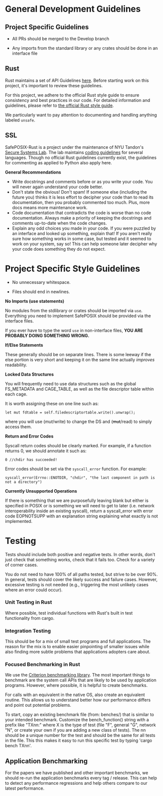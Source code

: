 # General Development Guidelines

## Project Specific Guidelines

- All PRs should be merged to the Develop branch

- Any imports from the standard library or any crates should be done in an interface file


## Rust

Rust maintains a set of API Guidelines [here](https://rust-lang.github.io/api-guidelines/about.html). Before starting work on this project, it's important to review these guidelines.

For this project, we adhere to the official Rust style guide to ensure consistency and best practices in our code. For detailed information and guidelines, please refer to [the official Rust style guide](https://doc.rust-lang.org/stable/style-guide/index.html).

We particularly want to pay attention to documenting and handling anything labeled `unsafe`.


## SSL

SafePOSIX-Rust is a project under the maintenance of NYU Tandon's [Secure Systems Lab](https://ssl.engineering.nyu.edu/). The lab maintains [coding guidelines](https://github.com/secure-systems-lab/code-style-guidelines) for several languages. Though no official Rust guidelines currently exist, the guidelines for commenting as applied to Python also apply here. 

**General Recommendations**

* Write docstrings and comments before or as you write your code. You will never again understand your code better.
* Don't state the obvious! Don't spam! If someone else (including the future you) thinks it is less effort to decipher your code than to read its documentation, then you probably commented too much. Plus, more docs means more maintenance work.
* Code documentation that contradicts the code is worse than no code documentation. Always make a priority of keeping the docstrings and comments up-to-date when the code changes.
* Explain any odd choices you made in your code.  If you were puzzled by an interface and looked up something, explain that!  If you aren't really sure how something works in some case, but tested and it seemed to work on your system, say so!  This can help someone later decipher why your code does something they do not expect. 


# Project Specific Style Guidelines

- No unnecessary whitespace.

- Files should end in newlines.

**No Imports (use statements)**

No modules from the stdlibrary or crates should be imported via `use`. Everything you need to implement SafePOSIX should be provided via the interface files. 

If you ever have to type the word `use` in non-interface files, **YOU ARE PROBABLY DOING SOMETHING WRONG.**


**If/Else Statements**

These generally should be on separate lines. There is some leeway if the else portion is very short and keeping it on the same line actually _improves_ readability.

**Locked Data Structures**

You will frequently need to use data structures such as the global FS_METADATA and CAGE_TABLE, as well as the file descriptor table within each cage.

It is worth assigning these on one line such as:

`let mut fdtable = self.filedescriptortable.write().unwrap();`

where you will use (_mut_/write) to change the DS and (~~mut~~/read) to simply access them.

**Return and Error Codes**

Syscall return codes should be clearly marked. For example, if a function returns 0, we should annotate it such as:

`0 //chdir has succeeded!`

Error codes should be set via the `syscall_error` function. For example:

`syscall_error(Errno::ENOTDIR, "chdir", "the last component in path is not a directory")`

**Currently Unsupported Operations**

If there is something that we are purposefully leaving blank but either is specified in POSIX or is something we will need to get to later (i.e. network interoperability inside an existing syscall), return a syscall_error with error code EOPNOTSUPP with an explanation string explaining what exactly is not implemented.

# Testing

Tests should include both positive and negative tests.  In other words, don't just check that something works, check that it
fails too.  Check for a variety of corner cases.

You do not need to have 100% of all paths tested, but strive to be over 90%.  In general, tests should cover the likely success 
and failure cases.  However, excessive testing is not needed (e.g., triggering the most unlikely cases where an error 
could occur).

### Unit Testing in Rust

Where possible, test individual functions with Rust's built in test functionality from cargo.  

### Integration Testing

This should be for a mix of small test programs and full applications.  The reason for the mix is to enable easier 
pinpointing of smaller issues while also finding more subtle problems that applications adopters care about.

### Focused Benchmarking in Rust

We use the [Criterion benchmarking library](https://bheisler.github.io/criterion.rs/book/).  The most important things to 
benchmark are the system call APIs that are likely to be used by application programs.  However, where possible, it is helpful 
to create benchmarks.  

For calls with an equivalent in the native OS, also create an equivalent routine.  This allows us to understand better how
our performance differs and point out potential problems.

To start, copy an existing benchmark file (from: benches/) that is similar to your intended benchmark.  Customize the 
bench_function() string with a prefix like "TXnn:" where X is the type of test (file "F", general "G", network "N", or create 
your own if you are adding a new class of tests).  The nn should be a unique number for the test and should be the same for all 
tests in the file.  This this makes it easy to run this specific test by typing 'cargo bench TXnn'.

## Application Benchmarking

For the papers we have published and other important benchmarks, we should re-run the application benchmarks every tag / 
release.  This can help to detect any performance regressions and help others compare to our latest performance.
